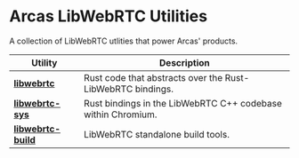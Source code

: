 # Arcas LibWebRTC Utilities
A collection of LibWebRTC utlities that power Arcas' products.

| Utility                                | Description                                                  |
| -------------------------------------- | ------------------------------------------------------------ |
| **[libwebrtc](libwebrtc)**             | Rust code that abstracts over the Rust-LibWebRTC bindings.   |
| **[libwebrtc-sys](libwebrtc-sys)**     | Rust bindings in the LibWebRTC C++ codebase within Chromium. |
| **[libwebrtc-build](libwebrtc-build)** | LibWebRTC standalone build tools.                            |
